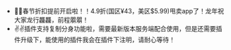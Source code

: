 - 🎉🎉春节折扣提前开启啦！！4.9折(国区¥43，美区$5.99)甩卖app了！龙年祝大家龙行龘龘，前程朤朤！
- ✌️✌️插件支持复制分身功能啦，需要最新版本服务端配合使用，但是还需要插件升级下，能使用的插件我会在插件下注明，请耐心等待！
